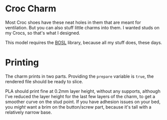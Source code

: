 # Croc Charm

Most Croc shoes have these neat holes in them that are meant for ventilation.
But you can also stuff little charms into them.
I wanted studs on my Crocs, so that's what I designed.

This model requires the [BOSL](https://github.com/revarbat/BOSL) library, because all my stuff does, these days.

# Printing

The charm prints in two parts.
Providing the `prepare` variable is `true`,
the rendered file should be ready to slice.

PLA should print fine at 0.2mm layer height, without any supports,
although I've reduced the layer height for the last few layers of the charm, to get a smoother curve on the stud point.
If you have adhesion issues on your bed, you *might* want a brim on the button/screw part, because it's tall with a relatively narrow base.